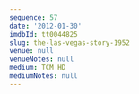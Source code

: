 ```yaml
---
sequence: 57
date: '2012-01-30'
imdbId: tt0044825
slug: the-las-vegas-story-1952
venue: null
venueNotes: null
medium: TCM HD
mediumNotes: null
---
```


